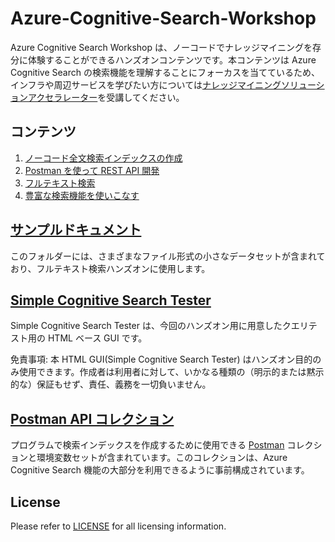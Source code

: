 # Azure-Cognitive-Search-Workshop

Azure Cognitive Search Workshop は、ノーコードでナレッジマイニングを存分に体験することができるハンズオンコンテンツです。本コンテンツは Azure Cognitive Search の検索機能を理解することにフォーカスを当てているため、インフラや周辺サービスを学びたい方については[ナレッジマイニングソリューションアクセラレーター](https://github.com/nohanaga/azure-search-knowledge-mining)を受講してください。

## コンテンツ

1. [ノーコード全文検索インデックスの作成](CreateIndex.md)
1. [Postman を使って REST API 開発](UsingPostman.md)
1. [フルテキスト検索](FullTextSearch.md)
1. [豊富な検索機能を使いこなす](AdvancedSearch.md)

## [サンプルドキュメント](/sample)
このフォルダーには、さまざまなファイル形式の小さなデータセットが含まれており、フルテキスト検索ハンズオンに使用します。

## [Simple Cognitive Search Tester](/gui)
Simple Cognitive Search Tester は、今回のハンズオン用に用意したクエリテスト用の HTML ベース GUI です。

免責事項: 本 HTML GUI(Simple Cognitive Search Tester) はハンズオン目的のみ使用できます。作成者は利用者に対して、いかなる種類の（明示的または黙示的な）保証もせず、責任、義務を一切負いません。

## [Postman API コレクション](/postman)
プログラムで検索インデックスを作成するために使用できる [Postman](https://www.postman.com/) コレクションと環境変数セットが含まれています。このコレクションは、Azure Cognitive Search 機能の大部分を利用できるように事前構成されています。

## License
Please refer to [LICENSE](LICENSE) for all licensing information.